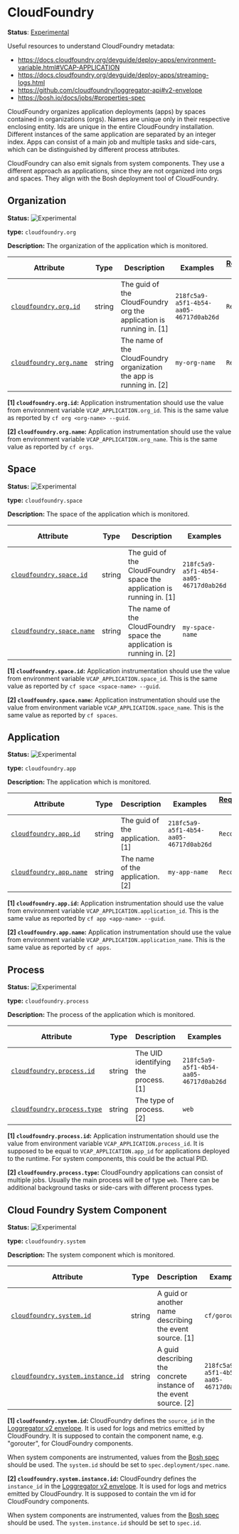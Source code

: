 # CloudFoundry

**Status**: [Experimental][DocumentStatus]

Useful resources to understand CloudFoundry metadata:

* <https://docs.cloudfoundry.org/devguide/deploy-apps/environment-variable.html#VCAP-APPLICATION>
* <https://docs.cloudfoundry.org/devguide/deploy-apps/streaming-logs.html>
* <https://github.com/cloudfoundry/loggregator-api#v2-envelope>
* <https://bosh.io/docs/jobs/#properties-spec>

CloudFoundry organizes application deployments (apps) by spaces contained in
organizations (orgs). Names are unique only in their respective enclosing
entity. Ids are unique in the entire CloudFoundry installation. Different
instances of the same application are separated by an integer index. Apps can
consist of a main job and multiple tasks and side-cars, which can be
distinguished by different process attributes.

CloudFoundry can also emit signals from system components. They use a different
approach as applications, since they are not organized into orgs and spaces.
They align with the Bosh deployment tool of CloudFoundry.

## Organization

<!-- semconv resource.cloudfoundry.org -->
<!-- NOTE: THIS TEXT IS AUTOGENERATED. DO NOT EDIT BY HAND. -->
<!-- see templates/registry/markdown/snippet.md.j2 -->
<!-- prettier-ignore-start -->
<!-- markdownlint-capture -->
<!-- markdownlint-disable -->


**Status:** ![Experimental](https://img.shields.io/badge/-experimental-blue)

**type:** `cloudfoundry.org`

**Description:** The organization of the application which is monitored.

| Attribute  | Type | Description  | Examples  | [Requirement Level](https://opentelemetry.io/docs/specs/semconv/general/attribute-requirement-level/) | Stability |
|---|---|---|---|---|---|
| [`cloudfoundry.org.id`](/docs/attributes-registry/cloudfoundry.md) | string | The guid of the CloudFoundry org the application is running in. [1] | `218fc5a9-a5f1-4b54-aa05-46717d0ab26d` | `Recommended` | ![Experimental](https://img.shields.io/badge/-experimental-blue) |
| [`cloudfoundry.org.name`](/docs/attributes-registry/cloudfoundry.md) | string | The name of the CloudFoundry organization the app is running in. [2] | `my-org-name` | `Recommended` | ![Experimental](https://img.shields.io/badge/-experimental-blue) |

**[1] `cloudfoundry.org.id`:** Application instrumentation should use the value from environment
variable `VCAP_APPLICATION.org_id`. This is the same value as
reported by `cf org <org-name> --guid`.

**[2] `cloudfoundry.org.name`:** Application instrumentation should use the value from environment
variable `VCAP_APPLICATION.org_name`. This is the same value as
reported by `cf orgs`.

<!-- markdownlint-restore -->
<!-- prettier-ignore-end -->
<!-- END AUTOGENERATED TEXT -->
<!-- endsemconv -->

## Space

<!-- semconv resource.cloudfoundry.space -->
<!-- NOTE: THIS TEXT IS AUTOGENERATED. DO NOT EDIT BY HAND. -->
<!-- see templates/registry/markdown/snippet.md.j2 -->
<!-- prettier-ignore-start -->
<!-- markdownlint-capture -->
<!-- markdownlint-disable -->


**Status:** ![Experimental](https://img.shields.io/badge/-experimental-blue)

**type:** `cloudfoundry.space`

**Description:** The space of the application which is monitored.

| Attribute  | Type | Description  | Examples  | [Requirement Level](https://opentelemetry.io/docs/specs/semconv/general/attribute-requirement-level/) | Stability |
|---|---|---|---|---|---|
| [`cloudfoundry.space.id`](/docs/attributes-registry/cloudfoundry.md) | string | The guid of the CloudFoundry space the application is running in. [1] | `218fc5a9-a5f1-4b54-aa05-46717d0ab26d` | `Recommended` | ![Experimental](https://img.shields.io/badge/-experimental-blue) |
| [`cloudfoundry.space.name`](/docs/attributes-registry/cloudfoundry.md) | string | The name of the CloudFoundry space the application is running in. [2] | `my-space-name` | `Recommended` | ![Experimental](https://img.shields.io/badge/-experimental-blue) |

**[1] `cloudfoundry.space.id`:** Application instrumentation should use the value from environment
variable `VCAP_APPLICATION.space_id`. This is the same value as
reported by `cf space <space-name> --guid`.

**[2] `cloudfoundry.space.name`:** Application instrumentation should use the value from environment
variable `VCAP_APPLICATION.space_name`. This is the same value as
reported by `cf spaces`.

<!-- markdownlint-restore -->
<!-- prettier-ignore-end -->
<!-- END AUTOGENERATED TEXT -->
<!-- endsemconv -->

## Application

<!-- semconv resource.cloudfoundry.app -->
<!-- NOTE: THIS TEXT IS AUTOGENERATED. DO NOT EDIT BY HAND. -->
<!-- see templates/registry/markdown/snippet.md.j2 -->
<!-- prettier-ignore-start -->
<!-- markdownlint-capture -->
<!-- markdownlint-disable -->


**Status:** ![Experimental](https://img.shields.io/badge/-experimental-blue)

**type:** `cloudfoundry.app`

**Description:** The application which is monitored.

| Attribute  | Type | Description  | Examples  | [Requirement Level](https://opentelemetry.io/docs/specs/semconv/general/attribute-requirement-level/) | Stability |
|---|---|---|---|---|---|
| [`cloudfoundry.app.id`](/docs/attributes-registry/cloudfoundry.md) | string | The guid of the application. [1] | `218fc5a9-a5f1-4b54-aa05-46717d0ab26d` | `Recommended` | ![Experimental](https://img.shields.io/badge/-experimental-blue) |
| [`cloudfoundry.app.name`](/docs/attributes-registry/cloudfoundry.md) | string | The name of the application. [2] | `my-app-name` | `Recommended` | ![Experimental](https://img.shields.io/badge/-experimental-blue) |

**[1] `cloudfoundry.app.id`:** Application instrumentation should use the value from environment
variable `VCAP_APPLICATION.application_id`. This is the same value as
reported by `cf app <app-name> --guid`.

**[2] `cloudfoundry.app.name`:** Application instrumentation should use the value from environment
variable `VCAP_APPLICATION.application_name`. This is the same value
as reported by `cf apps`.

<!-- markdownlint-restore -->
<!-- prettier-ignore-end -->
<!-- END AUTOGENERATED TEXT -->
<!-- endsemconv -->

## Process

<!-- semconv resource.cloudfoundry.process -->
<!-- NOTE: THIS TEXT IS AUTOGENERATED. DO NOT EDIT BY HAND. -->
<!-- see templates/registry/markdown/snippet.md.j2 -->
<!-- prettier-ignore-start -->
<!-- markdownlint-capture -->
<!-- markdownlint-disable -->


**Status:** ![Experimental](https://img.shields.io/badge/-experimental-blue)

**type:** `cloudfoundry.process`

**Description:** The process of the application which is monitored.

| Attribute  | Type | Description  | Examples  | [Requirement Level](https://opentelemetry.io/docs/specs/semconv/general/attribute-requirement-level/) | Stability |
|---|---|---|---|---|---|
| [`cloudfoundry.process.id`](/docs/attributes-registry/cloudfoundry.md) | string | The UID identifying the process. [1] | `218fc5a9-a5f1-4b54-aa05-46717d0ab26d` | `Recommended` | ![Experimental](https://img.shields.io/badge/-experimental-blue) |
| [`cloudfoundry.process.type`](/docs/attributes-registry/cloudfoundry.md) | string | The type of process. [2] | `web` | `Recommended` | ![Experimental](https://img.shields.io/badge/-experimental-blue) |

**[1] `cloudfoundry.process.id`:** Application instrumentation should use the value from environment
variable `VCAP_APPLICATION.process_id`. It is supposed to be equal to
`VCAP_APPLICATION.app_id` for applications deployed to the runtime.
For system components, this could be the actual PID.

**[2] `cloudfoundry.process.type`:** CloudFoundry applications can consist of multiple jobs. Usually the
main process will be of type `web`. There can be additional background
tasks or side-cars with different process types.

<!-- markdownlint-restore -->
<!-- prettier-ignore-end -->
<!-- END AUTOGENERATED TEXT -->
<!-- endsemconv -->

## Cloud Foundry System Component

<!-- semconv resource.cloudfoundry.system -->
<!-- NOTE: THIS TEXT IS AUTOGENERATED. DO NOT EDIT BY HAND. -->
<!-- see templates/registry/markdown/snippet.md.j2 -->
<!-- prettier-ignore-start -->
<!-- markdownlint-capture -->
<!-- markdownlint-disable -->


**Status:** ![Experimental](https://img.shields.io/badge/-experimental-blue)

**type:** `cloudfoundry.system`

**Description:** The system component which is monitored.

| Attribute  | Type | Description  | Examples  | [Requirement Level](https://opentelemetry.io/docs/specs/semconv/general/attribute-requirement-level/) | Stability |
|---|---|---|---|---|---|
| [`cloudfoundry.system.id`](/docs/attributes-registry/cloudfoundry.md) | string | A guid or another name describing the event source. [1] | `cf/gorouter` | `Recommended` | ![Experimental](https://img.shields.io/badge/-experimental-blue) |
| [`cloudfoundry.system.instance.id`](/docs/attributes-registry/cloudfoundry.md) | string | A guid describing the concrete instance of the event source. [2] | `218fc5a9-a5f1-4b54-aa05-46717d0ab26d` | `Recommended` | ![Experimental](https://img.shields.io/badge/-experimental-blue) |

**[1] `cloudfoundry.system.id`:** CloudFoundry defines the `source_id` in the [Loggregator v2 envelope](https://github.com/cloudfoundry/loggregator-api#v2-envelope).
It is used for logs and metrics emitted by CloudFoundry. It is
supposed to contain the component name, e.g. "gorouter", for
CloudFoundry components.

When system components are instrumented, values from the
[Bosh spec](https://bosh.io/docs/jobs/#properties-spec)
should be used. The `system.id` should be set to
`spec.deployment/spec.name`.

**[2] `cloudfoundry.system.instance.id`:** CloudFoundry defines the `instance_id` in the [Loggregator v2 envelope](https://github.com/cloudfoundry/loggregator-api#v2-envelope).
It is used for logs and metrics emitted by CloudFoundry. It is
supposed to contain the vm id for CloudFoundry components.

When system components are instrumented, values from the
[Bosh spec](https://bosh.io/docs/jobs/#properties-spec)
should be used. The `system.instance.id` should be set to `spec.id`.

<!-- markdownlint-restore -->
<!-- prettier-ignore-end -->
<!-- END AUTOGENERATED TEXT -->
<!-- endsemconv -->

[DocumentStatus]: https://github.com/open-telemetry/opentelemetry-specification/tree/v1.44.0/specification/document-status.md
